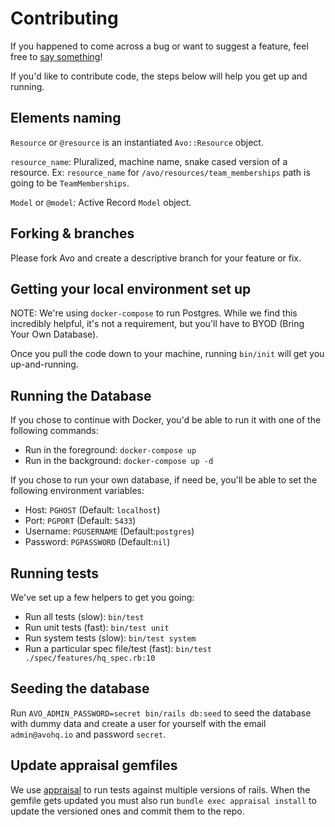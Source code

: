 # Contributing

If you happened to come across a bug or want to suggest a feature, feel free to [say something](https://github.com/avo-hq/avo/issues/new)!

If you'd like to contribute code, the steps below will help you get up and running.

## Elements naming

`Resource` or `@resource` is an instantiated `Avo::Resource` object.

`resource_name`: Pluralized, machine name, snake cased version of a resource. Ex: `resource_name` for `/avo/resources/team_memberships` path is going to be `TeamMemberships`.

`Model` or `@model`: Active Record `Model` object.

## Forking & branches

Please fork Avo and create a descriptive branch for your feature or fix.

## Getting your local environment set up

NOTE: We're using `docker-compose` to run Postgres. While we find this incredibly helpful, it's not a requirement, but you'll have to BYOD (Bring Your Own Database).

Once you pull the code down to your machine, running `bin/init` will get you up-and-running.

## Running the Database

If you chose to continue with Docker, you'd be able to run it with one of the following commands:

- Run in the foreground: `docker-compose up`
- Run in the background: `docker-compose up -d`

If you chose to run your own database, if need be, you'll be able to set the following environment variables:

- Host: `PGHOST` (Default: `localhost`)
- Port: `PGPORT` (Default: `5433`)
- Username: `PGUSERNAME` (Default:`postgres`)
- Password: `PGPASSWORD` (Default:`nil`)

## Running tests

We've set up a few helpers to get you going:

- Run all tests (slow): `bin/test`
- Run unit tests (fast): `bin/test unit`
- Run system tests (slow): `bin/test system`
- Run a particular spec file/test (fast): `bin/test ./spec/features/hq_spec.rb:10`

## Seeding the database

Run `AVO_ADMIN_PASSWORD=secret bin/rails db:seed` to seed the database with dummy data and create a user for yourself with the email `admin@avohq.io` and password `secret`.

## Update appraisal gemfiles

We use [appraisal](https://github.com/thoughtbot/appraisal) to run tests against multiple versions of rails. When the gemfile gets updated you must also run `bundle exec appraisal install` to update the versioned ones and commit them to the repo.
